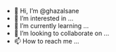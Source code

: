 - 👋 Hi, I’m @ghazalsane
- 👀 I’m interested in ...
- 🌱 I’m currently learning ...
- 💞️ I’m looking to collaborate on ...
- 📫 How to reach me ...

<!---
ghazalsane/ghazalsane is a ✨ special ✨ repository because its `README.md` (this file) appears on your GitHub profile.
You can click the Preview link to take a look at your changes.
--->
